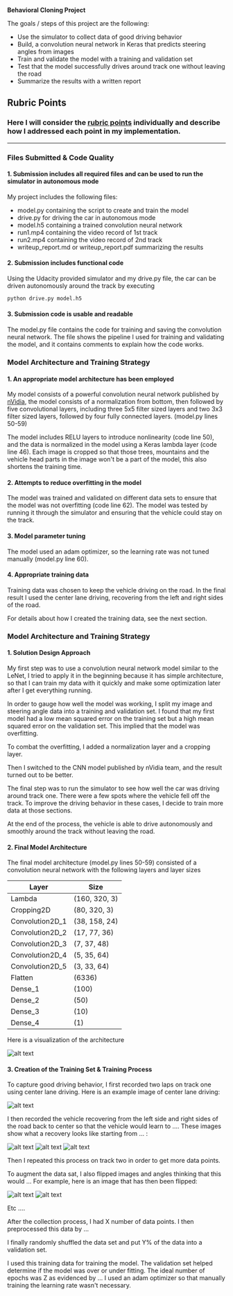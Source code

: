 **Behavioral Cloning Project**

The goals / steps of this project are the following:
* Use the simulator to collect data of good driving behavior
* Build, a convolution neural network in Keras that predicts steering angles from images
* Train and validate the model with a training and validation set
* Test that the model successfully drives around track one without leaving the road
* Summarize the results with a written report


[//]: # (Image References)

[image1]: ./examples/visual.jpeg "Model Visualization"
[image2]: ./examples/cnn-architecture.png "Architecture"
[image3]: ./examples/placeholder_small.png "Recovery Image"
[image4]: ./examples/placeholder_small.png "Recovery Image"
[image5]: ./examples/placeholder_small.png "Recovery Image"
[image6]: ./examples/placeholder_small.png "Normal Image"
[image7]: ./examples/placeholder_small.png "Flipped Image"

## Rubric Points
### Here I will consider the [rubric points](https://review.udacity.com/#!/rubrics/432/view) individually and describe how I addressed each point in my implementation.  

---
### Files Submitted & Code Quality

#### 1. Submission includes all required files and can be used to run the simulator in autonomous mode

My project includes the following files:
* model.py containing the script to create and train the model
* drive.py for driving the car in autonomous mode
* model.h5 containing a trained convolution neural network 
* run1.mp4 containing the video record of 1st track
* run2.mp4 containing the video record of 2nd track
* writeup_report.md or writeup_report.pdf summarizing the results

#### 2. Submission includes functional code
Using the Udacity provided simulator and my drive.py file, the car can be driven autonomously around the track by executing 
```sh
python drive.py model.h5
```

#### 3. Submission code is usable and readable

The model.py file contains the code for training and saving the convolution neural network. The file shows the pipeline I used for training and validating the model, and it contains comments to explain how the code works.

### Model Architecture and Training Strategy

#### 1. An appropriate model architecture has been employed

My model consists of a powerful convolution neural network published by [nVidia](https://devblogs.nvidia.com/parallelforall/deep-learning-self-driving-cars/), the model consists of a normalization from bottom, then followed by five convolutional layers, including three 5x5 filter sized layers and two 3x3 filter sized layers, followed by four fully connected layers.  (model.py lines 50-59) 

The model includes RELU layers to introduce nonlinearity (code line 50), and the data is normalized in the model using a Keras lambda layer (code line 46). Each image is cropped so that those trees, mountains and the vehicle head parts in the image won't be a part of the model, this also shortens the training time.

#### 2. Attempts to reduce overfitting in the model

The model was trained and validated on different data sets to ensure that the model was not overfitting (code line 62). The model was tested by running it through the simulator and ensuring that the vehicle could stay on the track.

#### 3. Model parameter tuning

The model used an adam optimizer, so the learning rate was not tuned manually (model.py line 60).

#### 4. Appropriate training data

Training data was chosen to keep the vehicle driving on the road. In the final result I used the center lane driving, recovering from the left and right sides of the road. 

For details about how I created the training data, see the next section. 

### Model Architecture and Training Strategy

#### 1. Solution Design Approach

My first step was to use a convolution neural network model similar to the LeNet, I tried to apply it in the beginning because it has simple architecture, so that I can train my data with it quickly and make some optimization later after I get everything running.

In order to gauge how well the model was working, I split my image and steering angle data into a training and validation set. I found that my first model had a low mean squared error on the training set but a high mean squared error on the validation set. This implied that the model was overfitting. 

To combat the overfitting, I added a normalization layer and a cropping layer.

Then I switched to the CNN model published by nVidia team, and the result turned out to be better. 

The final step was to run the simulator to see how well the car was driving around track one. There were a few spots where the vehicle fell off the track. To improve the driving behavior in these cases, I decide to train more data at those sections.

At the end of the process, the vehicle is able to drive autonomously and smoothly around the track without leaving the road.

#### 2. Final Model Architecture

The final model architecture (model.py lines 50-59) consisted of a convolution neural network with the following layers and layer sizes

Layer     | Size
-------- | ---
Lambda | (160, 320, 3)
Cropping2D    | (80, 320, 3)
Convolution2D_1     | (38, 158, 24)
Convolution2D_2     | (17, 77, 36)
Convolution2D_3     | (7, 37, 48)
Convolution2D_4     | (5, 35, 64)
Convolution2D_5     | (3, 33, 64)
Flatten     | (6336)
Dense_1		| (100)
Dense_2		| (50)
Dense_3		| (10)
Dense_4		| (1)

Here is a visualization of the architecture 

![alt text][image2]

#### 3. Creation of the Training Set & Training Process

To capture good driving behavior, I first recorded two laps on track one using center lane driving. Here is an example image of center lane driving:

![alt text][image2]

I then recorded the vehicle recovering from the left side and right sides of the road back to center so that the vehicle would learn to .... These images show what a recovery looks like starting from ... :

![alt text][image3]
![alt text][image4]
![alt text][image5]

Then I repeated this process on track two in order to get more data points.

To augment the data sat, I also flipped images and angles thinking that this would ... For example, here is an image that has then been flipped:

![alt text][image6]
![alt text][image7]

Etc ....

After the collection process, I had X number of data points. I then preprocessed this data by ...


I finally randomly shuffled the data set and put Y% of the data into a validation set. 

I used this training data for training the model. The validation set helped determine if the model was over or under fitting. The ideal number of epochs was Z as evidenced by ... I used an adam optimizer so that manually training the learning rate wasn't necessary.
